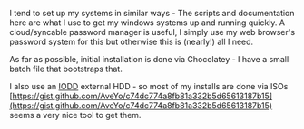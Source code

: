I tend to set up my systems in similar ways - The scripts and documentation here are what I use to get my windows systems up and running quickly. 
A cloud/syncable password manager is useful, I simply use my web browser's password system for this but otherwise this is (nearly!) all I need.

As far as possible, initial installation is done via Chocolatey - I have a small batch file that bootstraps that.

I also use an [IODD](http://iodd.kr/wordpress/) external HDD - so most of my installs are done via ISOs [https://gist.github.com/AveYo/c74dc774a8fb81a332b5d65613187b15](https://gist.github.com/AveYo/c74dc774a8fb81a332b5d65613187b15) 
seems a very nice tool to get them. 
